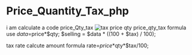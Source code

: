 # Price_Quantity_Tax_php
i am calculate a code price_Qty_tax
![tax price qty](https://user-images.githubusercontent.com/128790623/230720352-94f2eed2-79e0-4eb5-8ef6-ce967c8f4440.png)
price_qty_tax formula use
$data=$price*$qty;
$selling = $data  * ((100 + $tax) / 100);

tax rate calcute amount formula
rate=$price*$qty*$tax/100;

            
